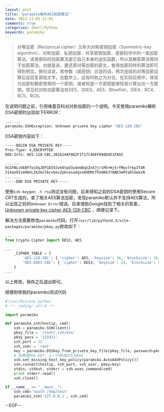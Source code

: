 ```yaml
---
layout: post
title: "paramiko解析AES加密算法"
date: 2013-11-05 21:01
comments: true
categories: Shell/Python
keywords: paramiko
---
```


> 对等加密（Reciprocal cipher）又称为对称密钥加密（Symmetric-key algorithm）、对称加密、私钥加密、共享密钥加密，是密码学中的一类加密算法。该类密码的加密算法是它自己本身的逆反函数，所以其解密算法等同于加密算法，也就是说，要还原对等加密的密文，套用加密同样的算法即可得到明文。换句话说，若参数（或密钥）合适的话，两次连续的对等加密运算后会回复原始文字。在数学上，这有时称之为对合。在实际应用中，体现为加密和解密使用同一个密钥，或者知道一方密钥能够轻易计算出另一方密钥。常见的对称加密算法有DES、3DES、AES、Blowfish、IDEA、RC4、RC5、RC6。

<!--more-->

在说明问题之前，引用维基百科对对称加密的一个说明。今天使用paramiko解析DSA密钥时出现如下ERROR：

``` bash
... ...
paramiko.SSHException: Unknown private key cipher "AES-128-CBC"
```

DSA密钥内容如下：
``` bash
-----BEGIN DSA PRIVATE KEY-----
Proc-Type: 4,ENCRYPTED
DEK-Info: AES-128-CBC,381624AF862F1717C46EF898D9E1FA92

... ...
OCGYNLsO68FToi8qJEP1DI9Jvk6tpU3y4ebBqSZnX7jr1M5+Hj5rfMqv7+kp3T4R
314ae9Ism9AXLIK2miTAcvbexZpbcesadqvo69DMsfhSmKKJYABK3eRYaDlUwkzN
... ...
-----END DSA PRIVATE KEY-----
```

使用`ssh-keygen -t rsa`测试没有问题，后来得知之前的DSA密钥时使用Secure CRT生成的，查了相关AES算法加密，发现paramiko默认并不支持AES算法，所以出现之前的`Unknown Error`错误。后来借助Google找到了相关的答案，[Unknown private key cipher AES-128-CBC](http://comments.gmane.org/gmane.comp.python.paramiko/479) ，顺便记录下。


解决方法需要修改`paramiko`代码，打开`/usr/lib/pythonX.X/site-packages/paramiko/pkey.py`修改如下：
``` python
...
from Crypto.Cipher import DES3, AES

...
    _CIPHER_TABLE = {
        'AES-128-CBC': { 'cipher': AES, 'keysize': 16, 'blocksize': 16, 'mode': AES.MODE_CBC },
        'DES-EDE3-CBC': { 'cipher': DES3, 'keysize': 24, 'blocksize': 8, 'mode': DES3.MODE_CBC }
    }
...
```

以上修改，保存之后退出即可。

顺便附带我的paramiko测试代码

``` python
#!/usr/bin/env python
# -*- coding: utf-8 -*-

import paramiko

def paramiko_ssh(hostip, cmd):
    ssh = paramiko.SSHClient()
    pkey_file = '/root/.ssh/dsa'
    pkey_pass = '123321'
    ssh_port = 22
    ssh_user = 'root'
    key = paramiko.DSSKey.from_private_key_file(pkey_file, password=pkey_pass) 
    # 如果是RSA KEY，上一行修改DSS为RSA
    ssh.set_missing_host_key_policy(paramiko.AutoAddPolicy())
    ssh.connect(hostip, ssh_port, ssh_user, pkey=key)
    stdin, stdout, stderr = ssh.exec_command(cmd)
    print stderr.read()
    ssh.close()

if __name__ == "__main__":
    ssh_cmd='touch /tmp/test'
    paramiko_ssh('127.0.0.1', ssh_cmd)
```

--EOF--